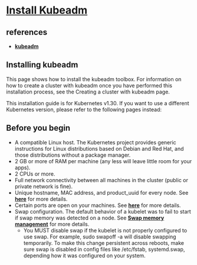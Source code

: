 # **[Install Kubeadm](https://kubernetes.io/docs/setup/production-environment/tools/kubeadm/install-kubeadm/)**

## references

- **[kubeadm](https://kubernetes.io/docs/setup/production-environment/tools/kubeadm/install-kubeadm/)**

## Installing kubeadm

This page shows how to install the kubeadm toolbox. For information on how to create a cluster with kubeadm once you have performed this installation process, see the Creating a cluster with kubeadm page.

This installation guide is for Kubernetes v1.30. If you want to use a different Kubernetes version, please refer to the following pages instead:

## Before you begin

- A compatible Linux host. The Kubernetes project provides generic instructions for Linux distributions based on Debian and Red Hat, and those distributions without a package manager.
- 2 GB or more of RAM per machine (any less will leave little room for your apps).
- 2 CPUs or more.
- Full network connectivity between all machines in the cluster (public or private network is fine).
- Unique hostname, MAC address, and product_uuid for every node. See **[here](https://kubernetes.io/docs/setup/production-environment/tools/kubeadm/install-kubeadm/#verify-mac-address)** for more details.
- Certain ports are open on your machines. See **[here](https://kubernetes.io/docs/setup/production-environment/tools/kubeadm/install-kubeadm/#check-required-ports)** for more details.
- Swap configuration. The default behavior of a kubelet was to fail to start if swap memory was detected on a node. See **[Swap memory management](https://kubernetes.io/docs/concepts/architecture/nodes/#swap-memory)** for more details.
  - You MUST disable swap if the kubelet is not properly configured to use swap. For example, sudo swapoff -a will disable swapping temporarily. To make this change persistent across reboots, make sure swap is disabled in config files like /etc/fstab, systemd.swap, depending how it was configured on your system.
